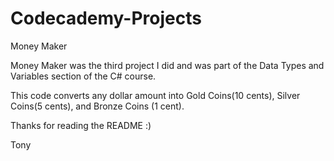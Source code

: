 # Codecademy-Projects
 Money Maker

Money Maker was the third project I did and was part of the Data Types and Variables section of the C# course. 

This code converts any dollar amount into Gold Coins(10 cents), Silver Coins(5 cents), and Bronze Coins (1 cent).

Thanks for reading the README :)

Tony